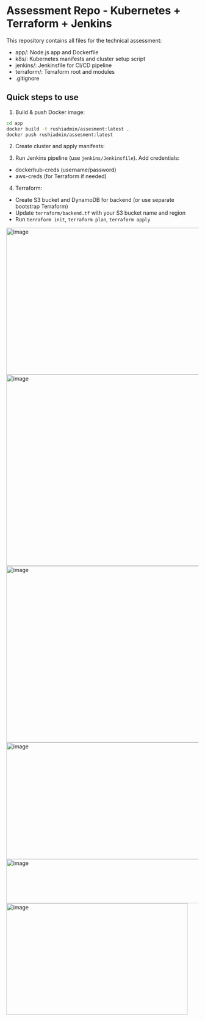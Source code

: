 # Assessment Repo - Kubernetes + Terraform + Jenkins

This repository contains all files for the technical assessment:
- app/: Node.js app and Dockerfile
- k8s/: Kubernetes manifests and cluster setup script
- jenkins/: Jenkinsfile for CI/CD pipeline
- terraform/: Terraform root and modules
- .gitignore



## Quick steps to use
1. Build & push Docker image:
```bash
cd app
docker build -t rushiadmin/assesment:latest .
docker push rushiadmin/assesment:latest
```

2. Create cluster and apply manifests:


3. Run Jenkins pipeline (use `jenkins/Jenkinsfile`). Add credentials:
- dockerhub-creds (username/password)
- aws-creds (for Terraform if needed)

4. Terraform:
- Create S3 bucket and DynamoDB for backend (or use separate bootstrap Terraform)
- Update `terraform/backend.tf` with your S3 bucket name and region
- Run `terraform init`, `terraform plan`, `terraform apply`

<img width="872" height="385" alt="image" src="https://github.com/user-attachments/assets/7872d88e-a08c-458d-8bc9-2dc4559cceda" />


<img width="958" height="502" alt="image" src="https://github.com/user-attachments/assets/82313399-b5a7-47f1-97af-8d811df3f25a" />

<img width="950" height="463" alt="image" src="https://github.com/user-attachments/assets/4cd8e800-b31a-4fdf-a45f-1f3a79f16d46" />

<img width="956" height="306" alt="image" src="https://github.com/user-attachments/assets/a5b8accf-4199-4f15-8f4a-cd5337302e57" />

<img width="745" height="116" alt="image" src="https://github.com/user-attachments/assets/f3d732ca-6b87-4c4c-a74f-cf7f1906cbba" />

<img width="475" height="292" alt="image" src="https://github.com/user-attachments/assets/4e53f0b8-1849-41ee-8d16-50e68e8cad47" />
